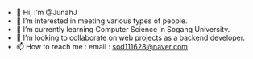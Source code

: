 - 👋 Hi, I’m @JunahJ
- 👀 I’m interested in meeting various types of people.
- 🌱 I’m currently learning Computer Science in Sogang University.
- 💞️ I’m looking to collaborate on web projects as a backend developer.
- 📫 How to reach me :
  email : sod111628@naver.com

<!---
JunahJ/JunahJ is a ✨ special ✨ repository because its `README.md` (this file) appears on your GitHub profile.
You can click the Preview link to take a look at your changes.
--->
